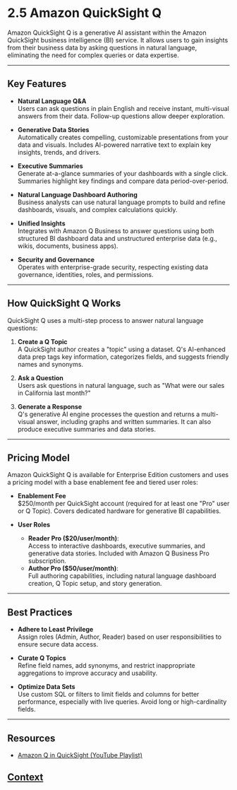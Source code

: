 # 2.5 Amazon QuickSight Q

Amazon QuickSight Q is a generative AI assistant within the Amazon QuickSight business intelligence (BI) service. It allows users to gain insights from their business data by asking questions in natural language, eliminating the need for complex queries or data expertise.

---

## Key Features

- **Natural Language Q&A**  
  Users can ask questions in plain English and receive instant, multi-visual answers from their data. Follow-up questions allow deeper exploration.

- **Generative Data Stories**  
  Automatically creates compelling, customizable presentations from your data and visuals. Includes AI-powered narrative text to explain key insights, trends, and drivers.

- **Executive Summaries**  
  Generate at-a-glance summaries of your dashboards with a single click. Summaries highlight key findings and compare data period-over-period.

- **Natural Language Dashboard Authoring**  
  Business analysts can use natural language prompts to build and refine dashboards, visuals, and complex calculations quickly.

- **Unified Insights**  
  Integrates with Amazon Q Business to answer questions using both structured BI dashboard data and unstructured enterprise data (e.g., wikis, documents, business apps).

- **Security and Governance**  
  Operates with enterprise-grade security, respecting existing data governance, identities, roles, and permissions.

---

## How QuickSight Q Works

QuickSight Q uses a multi-step process to answer natural language questions:

1. **Create a Q Topic**  
   A QuickSight author creates a "topic" using a dataset. Q's AI-enhanced data prep tags key information, categorizes fields, and suggests friendly names and synonyms.

2. **Ask a Question**  
   Users ask questions in natural language, such as "What were our sales in California last month?"

3. **Generate a Response**  
   Q's generative AI engine processes the question and returns a multi-visual answer, including graphs and written summaries. It can also produce executive summaries and data stories.

---

## Pricing Model

Amazon QuickSight Q is available for Enterprise Edition customers and uses a pricing model with a base enablement fee and tiered user roles:

- **Enablement Fee**  
  $250/month per QuickSight account (required for at least one "Pro" user or Q Topic). Covers dedicated hardware for generative BI capabilities.

- **User Roles**  
  - **Reader Pro ($20/user/month)**:  
    Access to interactive dashboards, executive summaries, and generative data stories. Included with Amazon Q Business Pro subscription.
  - **Author Pro ($50/user/month)**:  
    Full authoring capabilities, including natural language dashboard creation, Q Topic setup, and story generation.

---

## Best Practices

- **Adhere to Least Privilege**  
  Assign roles (Admin, Author, Reader) based on user responsibilities to ensure secure data access.

- **Curate Q Topics**  
  Refine field names, add synonyms, and restrict inappropriate aggregations to improve accuracy and usability.

- **Optimize Data Sets**  
  Use custom SQL or filters to limit fields and columns for better performance, especially with live queries. Avoid long or high-cardinality fields.

---

## Resources

- [Amazon Q in QuickSight (YouTube Playlist)](https://www.youtube.com/playlist?list=PLezocM4lAvHvjsT5zMSqB6hfDzXWAKD8A)

## [Context](./../context.md)
